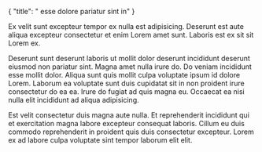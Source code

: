 {
  "title": " esse dolore pariatur sint in"
}

Ex velit sunt excepteur tempor ex nulla est adipisicing. Deserunt est aute aliqua excepteur consectetur et enim Lorem amet sunt. Laboris est ex sit sit Lorem ex.

Deserunt sunt deserunt laboris ut mollit dolor deserunt incididunt deserunt eiusmod non pariatur sint. Magna amet nulla irure do. Do veniam incididunt esse mollit dolor. Aliqua sunt quis mollit culpa voluptate ipsum id dolore Lorem. Laborum ea voluptate sunt duis cupidatat sit in non proident irure consectetur do ea ea. Irure do fugiat ad quis magna eu. Occaecat ea nisi nulla elit incididunt ad aliqua adipisicing.

Est velit consectetur duis magna aute nulla. Et reprehenderit incididunt qui et exercitation magna labore excepteur consequat laboris. Cillum eu duis commodo reprehenderit in proident quis duis consectetur excepteur. Lorem ex ad labore culpa voluptate sint tempor laborum elit elit.